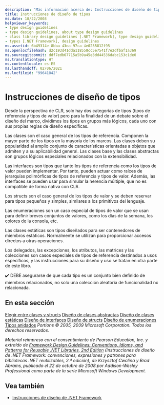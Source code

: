```yaml
---
description: 'Más información acerca de: Instrucciones de diseño de tipos'
title: Instrucciones de diseño de tipos
ms.date: 10/22/2008
helpviewer_keywords:
- type design guidelines
- type design guidelines, about type design guidelines
- class library design guidelines [.NET Framework], type design guidelines
- types [.NET Framework], design guidelines
ms.assetid: 6b49314e-8bba-43ea-97ca-4e0255812f95
ms.openlocfilehash: d2c193d41dda118558cc5e7541f7e2dfbaf1a369
ms.sourcegitcommit: ddf7edb67715a5b9a45e3dd44536dabc153c1de0
ms.translationtype: HT
ms.contentlocale: es-ES
ms.lasthandoff: 02/06/2021
ms.locfileid: "99641842"
---
```

# <a name="type-design-guidelines"></a>Instrucciones de diseño de tipos

Desde la perspectiva de CLR, solo hay dos categorías de tipos (tipos de referencia y tipos de valor) pero para la finalidad de un debate sobre el diseño del marco, dividimos los tipos en grupos más lógicos, cada uno con sus propias reglas de diseño específicas.

 Las clases son el caso general de los tipos de referencia. Componen la mayor parte de los tipos en la mayoría de los marcos. Las clases deben su popularidad al amplio conjunto de características orientadas a objetos que admiten y a su aplicabilidad general. Las clases base y las clases abstractas son grupos lógicos especiales relacionados con la extensibilidad.

 Las interfaces son tipos que tanto los tipos de referencia como los tipos de valor pueden implementar. Por tanto, pueden actuar como raíces de jerarquías polimórficas de tipos de referencia y tipos de valor. Además, las interfaces se pueden usar para simular la herencia múltiple, que no es compatible de forma nativa con CLR.

 Los structs son el caso general de los tipos de valor y se deben reservar para tipos pequeños y simples, similares a los primitivos del lenguaje.

 Las enumeraciones son un caso especial de tipos de valor que se usan para definir breves conjuntos de valores, como los días de la semana, los colores de la consola, etc.

 Las clases estáticas son tipos diseñados para ser contenedores de miembros estáticos. Normalmente se utilizan para proporcionar accesos directos a otras operaciones.

 Los delegados, las excepciones, los atributos, las matrices y las colecciones son casos especiales de tipos de referencia destinados a usos específicos, y las instrucciones para su diseño y uso se tratan en otra parte de este libro.

 ✔️ DEBE asegurarse de que cada tipo es un conjunto bien definido de miembros relacionados, no solo una colección aleatoria de funcionalidad no relacionada.

## <a name="in-this-section"></a>En esta sección

 [Elegir entre clases y structs](choosing-between-class-and-struct.md) [Diseño de clases abstractas](abstract-class.md) [Diseño de clases estáticas](static-class.md) [Diseño de interfaces](interface.md) [Diseño de structs](struct.md) [Diseño de enumeraciones](enum.md) [Tipos anidados](nested-types.md) *Portions © 2005, 2009 Microsoft Corporation. Todos los derechos reservados.*

 *Material reimpreso con el consentimiento de Pearson Education, Inc. y extraído de [Framework Design Guidelines: Conventions, Idioms, and Patterns for Reusable .NET Libraries, 2nd Edition](https://www.informit.com/store/framework-design-guidelines-conventions-idioms-and-9780321545619) (Instrucciones de diseño de .NET Framework: convenciones, expresiones y patrones para bibliotecas .NET reutilizables, 2.ª edición), de Krzysztof Cwalina y Brad Abrams, publicado el 22 de octubre de 2008 por Addison-Wesley Professional como parte de la serie Microsoft Windows Development.*

## <a name="see-also"></a>Vea también

- [Instrucciones de diseño de .NET Framework](index.md)
